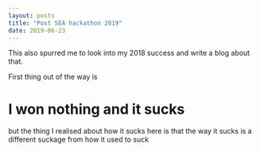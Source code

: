 ```yaml
---
layout: posts
title: "Post SEA hackathon 2019"
date: 2019-06-23
---
```


This also spurred me to look into my 2018 success and write a blog about that.

First thing out of the way is

# I won nothing and it sucks

but the thing I realised about how it sucks here is that the way it sucks is a different suckage from how it used to suck